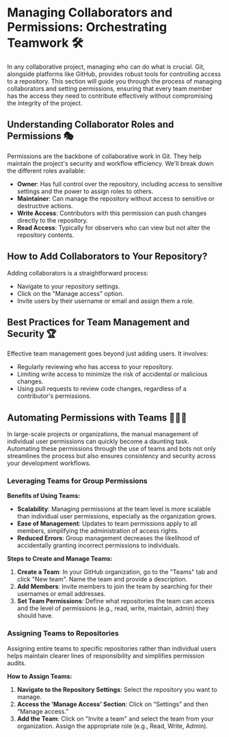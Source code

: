 # Managing Collaborators and Permissions: Orchestrating Teamwork 🛠️

In any collaborative project, managing who can do what is crucial. Git, alongside platforms like GitHub, provides robust tools for controlling access to a repository. This section will guide you through the process of managing collaborators and setting permissions, ensuring that every team member has the access they need to contribute effectively without compromising the integrity of the project.

## Understanding Collaborator Roles and Permissions 🎭

Permissions are the backbone of collaborative work in Git. They help maintain the project's security and workflow efficiency. We'll break down the different roles available:

- **Owner**: Has full control over the repository, including access to sensitive settings and the power to assign roles to others.
- **Maintainer**: Can manage the repository without access to sensitive or destructive actions.
- **Write Access**: Contributors with this permission can push changes directly to the repository.
- **Read Access**: Typically for observers who can view but not alter the repository contents.

## How to Add Collaborators to Your Repository?

Adding collaborators is a straightforward process:

- Navigate to your repository settings.
- Click on the "Manage access" option.
- Invite users by their username or email and assign them a role.


## Best Practices for Team Management and Security 🏆

Effective team management goes beyond just adding users. It involves:

- Regularly reviewing who has access to your repository.
- Limiting write access to minimize the risk of accidental or malicious changes.
- Using pull requests to review code changes, regardless of a contributor's permissions.



## Automating Permissions with Teams 👥👥👥

In large-scale projects or organizations, the manual management of individual user permissions can quickly become a daunting task. Automating these permissions through the use of teams and bots not only streamlines the process but also ensures consistency and security across your development workflows.

### Leveraging Teams for Group Permissions

**Benefits of Using Teams:**
- **Scalability**: Managing permissions at the team level is more scalable than individual user permissions, especially as the organization grows.
- **Ease of Management**: Updates to team permissions apply to all members, simplifying the administration of access rights.
- **Reduced Errors**: Group management decreases the likelihood of accidentally granting incorrect permissions to individuals.

**Steps to Create and Manage Teams:**
1. **Create a Team**: In your GitHub organization, go to the "Teams" tab and click "New team". Name the team and provide a description.
2. **Add Members**: Invite members to join the team by searching for their usernames or email addresses.
3. **Set Team Permissions**: Define what repositories the team can access and the level of permissions (e.g., read, write, maintain, admin) they should have.

### Assigning Teams to Repositories

Assigning entire teams to specific repositories rather than individual users helps maintain clearer lines of responsibility and simplifies permission audits.

**How to Assign Teams:**
1. **Navigate to the Repository Settings**: Select the repository you want to manage.
2. **Access the 'Manage Access' Section**: Click on “Settings” and then “Manage access.”
3. **Add the Team**: Click on "Invite a team" and select the team from your organization. Assign the appropriate role (e.g., Read, Write, Admin).









